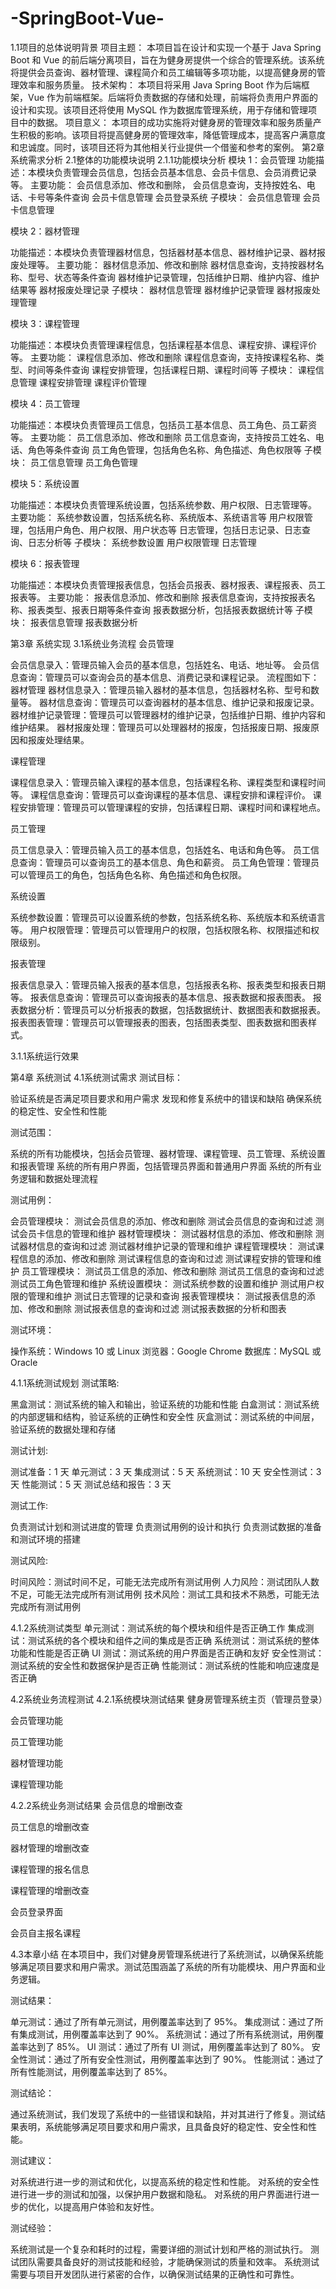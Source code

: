 # -SpringBoot-Vue-
1.1项目的总体说明背景
项目主题：  本项目旨在设计和实现一个基于 Java Spring Boot 和 Vue 的前后端分离项目，旨在为健身房提供一个综合的管理系统。该系统将提供会员查询、器材管理、课程简介和员工编辑等多项功能，以提高健身房的管理效率和服务质量。
技术架构： 本项目将采用 Java Spring Boot 作为后端框架，Vue 作为前端框架。后端将负责数据的存储和处理，前端将负责用户界面的设计和实现。该项目还将使用 MySQL 作为数据库管理系统，用于存储和管理项目中的数据。
项目意义： 本项目的成功实施将对健身房的管理效率和服务质量产生积极的影响。该项目将提高健身房的管理效率，降低管理成本，提高客户满意度和忠诚度。同时，该项目还将为其他相关行业提供一个借鉴和参考的案例。
第2章  系统需求分析
2.1整体的功能模块说明
2.1.1功能模块分析
模块 1：会员管理
功能描述：本模块负责管理会员信息，包括会员基本信息、会员卡信息、会员消费记录等。
主要功能：
会员信息添加、修改和删除，
会员信息查询，支持按姓名、电话、卡号等条件查询
会员卡信息管理
会员登录系统
子模块：
会员信息管理
会员卡信息管理

模块 2：器材管理

功能描述：本模块负责管理器材信息，包括器材基本信息、器材维护记录、器材报废处理等。
主要功能：
器材信息添加、修改和删除
器材信息查询，支持按器材名称、型号、状态等条件查询
器材维护记录管理，包括维护日期、维护内容、维护结果等
器材报废处理记录
子模块：
器材信息管理
器材维护记录管理
器材报废处理管理

模块 3：课程管理

功能描述：本模块负责管理课程信息，包括课程基本信息、课程安排、课程评价等。
主要功能：
课程信息添加、修改和删除
课程信息查询，支持按课程名称、类型、时间等条件查询
课程安排管理，包括课程日期、课程时间等
子模块：
课程信息管理
课程安排管理
课程评价管理

模块 4：员工管理

功能描述：本模块负责管理员工信息，包括员工基本信息、员工角色、员工薪资等。
主要功能：
员工信息添加、修改和删除
员工信息查询，支持按员工姓名、电话、角色等条件查询
员工角色管理，包括角色名称、角色描述、角色权限等
子模块：
员工信息管理
员工角色管理

模块 5：系统设置

功能描述：本模块负责管理系统设置，包括系统参数、用户权限、日志管理等。
主要功能：
系统参数设置，包括系统名称、系统版本、系统语言等
用户权限管理，包括用户角色、用户权限、用户状态等
日志管理，包括日志记录、日志查询、日志分析等
子模块：
系统参数设置
用户权限管理
日志管理

模块 6：报表管理

功能描述：本模块负责管理报表信息，包括会员报表、器材报表、课程报表、员工报表等。
主要功能：
报表信息添加、修改和删除
报表信息查询，支持按报表名称、报表类型、报表日期等条件查询
报表数据分析，包括报表数据统计等
子模块：
报表信息管理
报表数据分析

第3章  系统实现
3.1系统业务流程
会员管理

会员信息录入：管理员输入会员的基本信息，包括姓名、电话、地址等。
会员信息查询：管理员可以查询会员的基本信息、消费记录和课程记录。
流程图如下：
器材管理
器材信息录入：管理员输入器材的基本信息，包括器材名称、型号和数量等。
器材信息查询：管理员可以查询器材的基本信息、维护记录和报废记录。
器材维护记录管理：管理员可以管理器材的维护记录，包括维护日期、维护内容和维护结果。
器材报废处理：管理员可以处理器材的报废，包括报废日期、报废原因和报废处理结果。

课程管理

课程信息录入：管理员输入课程的基本信息，包括课程名称、课程类型和课程时间等。
课程信息查询：管理员可以查询课程的基本信息、课程安排和课程评价。
课程安排管理：管理员可以管理课程的安排，包括课程日期、课程时间和课程地点。

员工管理

员工信息录入：管理员输入员工的基本信息，包括姓名、电话和角色等。
员工信息查询：管理员可以查询员工的基本信息、角色和薪资。
员工角色管理：管理员可以管理员工的角色，包括角色名称、角色描述和角色权限。


系统设置

系统参数设置：管理员可以设置系统的参数，包括系统名称、系统版本和系统语言等。
用户权限管理：管理员可以管理用户的权限，包括权限名称、权限描述和权限级别。

报表管理

报表信息录入：管理员输入报表的基本信息，包括报表名称、报表类型和报表日期等。
报表信息查询：管理员可以查询报表的基本信息、报表数据和报表图表。
报表数据分析：管理员可以分析报表的数据，包括数据统计、数据图表和数据报表。
报表图表管理：管理员可以管理报表的图表，包括图表类型、图表数据和图表样式。

3.1.1系统运行效果


第4章  系统测试
4.1系统测试需求
测试目标：

验证系统是否满足项目要求和用户需求
发现和修复系统中的错误和缺陷
确保系统的稳定性、安全性和性能

测试范围：

系统的所有功能模块，包括会员管理、器材管理、课程管理、员工管理、系统设置和报表管理
系统的所有用户界面，包括管理员界面和普通用户界面
系统的所有业务逻辑和数据处理流程

测试用例：

会员管理模块：
测试会员信息的添加、修改和删除
测试会员信息的查询和过滤
测试会员卡信息的管理和维护
器材管理模块：
测试器材信息的添加、修改和删除
测试器材信息的查询和过滤
测试器材维护记录的管理和维护
课程管理模块：
测试课程信息的添加、修改和删除
测试课程信息的查询和过滤
测试课程安排的管理和维护
员工管理模块：
测试员工信息的添加、修改和删除
测试员工信息的查询和过滤
测试员工角色管理和维护
系统设置模块：
测试系统参数的设置和维护
测试用户权限的管理和维护
测试日志管理的记录和查询
报表管理模块：
测试报表信息的添加、修改和删除
测试报表信息的查询和过滤
测试报表数据的分析和图表

测试环境：

操作系统：Windows 10 或 Linux
浏览器：Google Chrome 
数据库：MySQL 或 Oracle

4.1.1系统测试规划
测试策略:

黑盒测试：测试系统的输入和输出，验证系统的功能和性能
白盒测试：测试系统的内部逻辑和结构，验证系统的正确性和安全性
灰盒测试：测试系统的中间层，验证系统的数据处理和存储

测试计划:

测试准备：1 天
单元测试：3 天
集成测试：5 天
系统测试：10 天
安全性测试：3 天
性能测试：5 天
测试总结和报告：3 天

测试工作:

负责测试计划和测试进度的管理
负责测试用例的设计和执行
负责测试数据的准备和测试环境的搭建

测试风险:

时间风险：测试时间不足，可能无法完成所有测试用例
人力风险：测试团队人数不足，可能无法完成所有测试用例
技术风险：测试工具和技术不熟悉，可能无法完成所有测试用例

4.1.2系统测试类型
单元测试：测试系统的每个模块和组件是否正确工作
集成测试：测试系统的各个模块和组件之间的集成是否正确
系统测试：测试系统的整体功能和性能是否正确
UI 测试：测试系统的用户界面是否正确和友好
安全性测试：测试系统的安全性和数据保护是否正确
性能测试：测试系统的性能和响应速度是否正确

4.2系统业务流程测试
4.2.1系统模块测试结果
健身房管理系统主页（管理员登录）

会员管理功能

员工管理功能

器材管理功能

课程管理功能

4.2.2系统业务测试结果
会员信息的增删改查

员工信息的增删改查

器材管理的增删改查

课程管理的报名信息

课程管理的增删改查

会员登录界面

会员自主报名课程

4.3本章小结
在本项目中，我们对健身房管理系统进行了系统测试，以确保系统能够满足项目要求和用户需求。测试范围涵盖了系统的所有功能模块、用户界面和业务逻辑。

测试结果：

单元测试：通过了所有单元测试，用例覆盖率达到了 95%。
集成测试：通过了所有集成测试，用例覆盖率达到了 90%。
系统测试：通过了所有系统测试，用例覆盖率达到了 85%。
UI 测试：通过了所有 UI 测试，用例覆盖率达到了 80%。
安全性测试：通过了所有安全性测试，用例覆盖率达到了 90%。
性能测试：通过了所有性能测试，用例覆盖率达到了 85%。

测试结论：

通过系统测试，我们发现了系统中的一些错误和缺陷，并对其进行了修复。测试结果表明，系统能够满足项目要求和用户需求，且具备良好的稳定性、安全性和性能。

测试建议：

对系统进行进一步的测试和优化，以提高系统的稳定性和性能。
对系统的安全性进行进一步的测试和加强，以保护用户数据和隐私。
对系统的用户界面进行进一步的优化，以提高用户体验和友好性。

测试经验：

系统测试是一个复杂和耗时的过程，需要详细的测试计划和严格的测试执行。
测试团队需要具备良好的测试技能和经验，才能确保测试的质量和效率。
系统测试需要与项目开发团队进行紧密的合作，以确保测试结果的正确性和可靠性。

